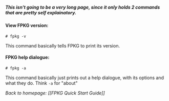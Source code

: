 ##### This isn't going to be a very long page, since it only holds 2 commands that are pretty self explainatory.

#### View FPKG version:
```
# fpkg -v
```
This command basically tells FPKG to print its version.

#### FPKG help dialogue:
```
# fpkg -a
```
This command basically just prints out a help dialogue, with its options and what they do. 
Think `-a` for "about"

*Back to homepage: [[FPKG Quick Start Guide]]*